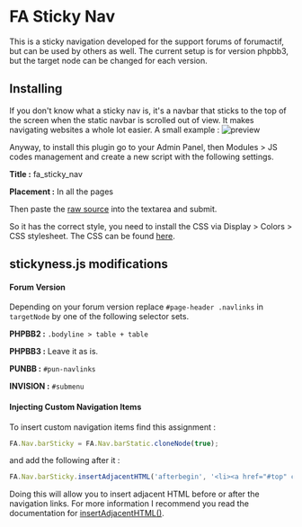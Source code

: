 # FA Sticky Nav

This is a sticky navigation developed for the support forums of forumactif, but can be used by others as well. The current setup is for version phpbb3, but the target node can be changed for each version.

## Installing

If you don't know what a sticky nav is, it's a navbar that sticks to the top of the screen when the static navbar is scrolled out of view. It makes navigating websites a whole lot easier. A small example :
![preview](http://i21.servimg.com/u/f21/18/21/41/30/captur78.png)

Anyway, to install this plugin go to your Admin Panel, then Modules > JS codes management and create a new script with the following settings.

**Title :** fa_sticky_nav

**Placement :** In all the pages

Then paste the [raw source](https://raw.githubusercontent.com/SethClydesdale/fa-sticky-nav/master/stickyness.js) into the textarea and submit.

So it has the correct style, you need to install the CSS via Display > Colors > CSS stylesheet. The CSS can be found [here](https://raw.githubusercontent.com/SethClydesdale/fa-sticky-nav/master/sticky_style.css).


## stickyness.js modifications

#### Forum Version

Depending on your forum version replace ``#page-header .navlinks`` in ``targetNode`` by one of the following selector sets.

**PHPBB2 :** ``.bodyline > table + table`` 

**PHPBB3 :** Leave it as is.

**PUNBB :** ``#pun-navlinks``

**INVISION :** ``#submenu``

#### Injecting Custom Navigation Items

To insert custom navigation items find this assignment :
```javascript
FA.Nav.barSticky = FA.Nav.barStatic.cloneNode(true);
```

and add the following after it :
```javascript
FA.Nav.barSticky.insertAdjacentHTML('afterbegin', '<li><a href="#top" class="mainmenu">Top</a></li>');
```

Doing this will allow you to insert adjacent HTML before or after the navigation links. For more information I recommend you read the documentation for [insertAdjacentHTML()](https://developer.mozilla.org/en-US/docs/Web/API/Element/insertAdjacentHTML).
